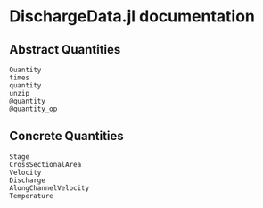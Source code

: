 # DischargeData.jl documentation

## Abstract Quantities

```@docs
Quantity
times
quantity
unzip
@quantity
@quantity_op
```

## Concrete Quantities

```@docs
Stage
CrossSectionalArea
Velocity
Discharge
AlongChannelVelocity
Temperature
```
